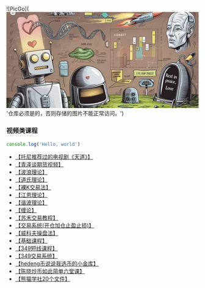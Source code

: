 ![PicGo](![alt text](image.png)
'仓库必须是的，否则存储的图片不能正常访问。')

### 视频类课程
```js
console.log('Hello, world')
```


- [【托尼推荐过的电视剧《天道》】](https://pan.baidu.com/s/1eYXWNNwW2rFwZ5lOSO9xQQ?pwd=bgnb)
- [【青泽谈期货视频】](https://pan.baidu.com/s/1F1y0h9AIwMJ0bbGOAjC6BA?pwd=bgnb)
- [【波浪理论】](https://pan.baidu.com/s/1AYuhfjagq-KNX_51Ko_iYQ?pwd=bgnb)
- [【道氏理论】](https://pan.baidu.com/s/1G7nPDbXUn5KxKD3vCwsNRg?pwd=bgnb)
- [【裸K交易法】](https://pan.baidu.com/s/16h5KCPgCOEjbpw7gU6T4AA?pwd=bgnb)
- [【江恩理论】](https://pan.baidu.com/s/1i8K4frOWTOcuoQ_Mun_39Q?pwd=bgnb)
- [【谐波理论】](https://pan.baidu.com/s/1_rpuqNRbM_uORHu3h28jPA?pwd=bgnb)
- [【缠论】](XXXXXXXXXXXXXXXXXXXXX)
- [【苏禾交易教程】](https://pan.baidu.com/s/1N1RfGlkX-jESId9X3FxviA?pwd=bgnb)
- [【交易系统(开仓加仓止盈止损)】](https://pan.baidu.com/s/1WF7pTbjzZ3LxslHfS8TKQw?pwd=bgnb)
- [【威科夫操盘法】](https://pan.baidu.com/s/1nEFYDMCu-Sk1RYj53K09dw?pwd=bgnb)
- [【基础课程】](https://pan.baidu.com/s/1uIiDas0337no6U54_ytu4g?pwd=bgnb)
- [【349短线课程】](https://pan.baidu.com/s/18LMyMjMgQD_C61kf_3CZEQ?pwd=bgnb)
- [【349交易系统】](https://pan.baidu.com/s/1I5mFlz4H4Cxtk9J_FWcMXA?pwd=bgnb)
- [【hedeng币说说我选币的小金库】](https://pan.baidu.com/s/1XjdiEguRqBMqyhSqPdn4Pw?pwd=bgnb)
- [【陈晓炒币如此简单六堂课】](https://pan.baidu.com/s/1mwEXbth-EGMYjAfGIStXzA?pwd=bgnb)
- [【熊猫学社20个文件】](https://pan.baidu.com/s/1dxEHZC5yU7VEaWEK7L5wbg?pwd=bgnb)